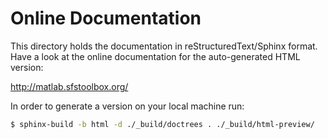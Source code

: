 Online Documentation
====================

This directory holds the documentation in reStructuredText/Sphinx format.
Have a look at the online documentation for the auto-generated HTML version:

http://matlab.sfstoolbox.org/

In order to generate a version on your local machine run:

```bash
$ sphinx-build -b html -d ./_build/doctrees . ./_build/html-preview/
```
